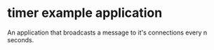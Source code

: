 # timer example application

An application that broadcasts a message to it's connections every n seconds.

